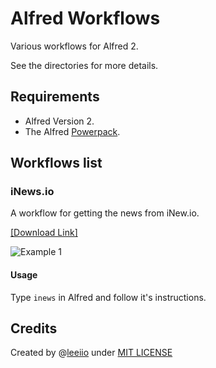 Alfred Workflows
================

Various workflows for Alfred 2.

See the directories for more details.


## Requirements

- Alfred Version 2.
- The Alfred [Powerpack](http://www.alfredapp.com/powerpack/).

## Workflows list

### iNews.io

A workflow for getting the news from iNew.io.

[\[Download Link\]](https://github.com/Leeiio/Alfred-Workflows/raw/master/iNews.io.alfredworkflow)

![Example 1](https://raw.github.com/Leeiio/Alfred-Workflows/master/iNews.io/screenshots/1.png)

#### Usage

Type `inews` in Alfred and follow it's instructions.


## Credits
Created by @[leeiio](https://twitter.com/leeiio 'Contact me on Twitter') under [MIT LICENSE](http://rem.mit-license.org/) 